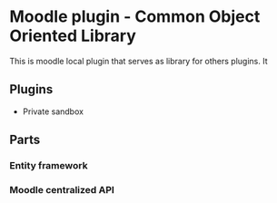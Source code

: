# Moodle plugin - Common Object Oriented Library
This is moodle local plugin that serves as library for others plugins. It 

## Plugins
 * Private sandbox

## Parts
### Entity framework
### Moodle centralized API

